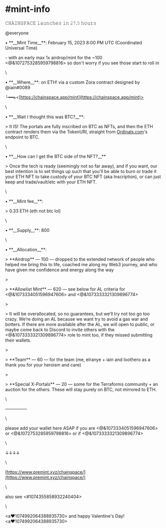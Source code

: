# #mint-info

𝙲𝙷𝙰𝙸𝙽𝚂𝙿𝙰𝙲𝙴 𝚕𝚊𝚞𝚗𝚌𝚑𝚎𝚜 𝚒𝚗 𝟸𝟽.𝟻 𝚑𝚘𝚞𝚛𝚜

@everyone&#x20;



• \*\*\_\_Mint Time\_\_\*\*: February 15, 2023 8:00 PM UTC (Coordinated Universal Time)

\- with an early max 1x airdrop/mint for the \~100 <@&1072753285959798816> so don't worry if you see those start to roll in

\


• \*\*\_\_Where\_\_\*\*: on ETH! via a custom Zora contract designed by @iain#0089

└━━⫸<[https://chainspace.app/mint](https://chainspace.app/mint)>

\


• \*\*\_\_Wait I thought this was BTC?\_\_\*\*:&#x20;

\> It IS!  The portals are fully inscribed on BTC as NFTs, and then the ETH contract renders them via the TokenURI, straight from [Ordinals.com](http://ordinals.com)'s endpoint to BTC.

\


• \*\*\_\_How can I get the BTC side of the NFT?\_\_\*\*

\> Once the tech is ready (seemingly not so far away), and if you want, our best intention is to set things up such that you'll be able to burn or trade it your ETH NFT to take custody of your BTC NFT (aka Inscription), or can just keep and trade/vault/etc with your ETH NFT.

\


• \*\*\_\_Mint fee\_\_\*\*:&#x20;

\> 0.33 ETH (eth not btc lol)

\


• \*\*\_\_Supply\_\_\*\*: 800

\


• \*\*\_\_Allocation\_\_\*\*:

\> \*\*Airdrop\*\* — 100 — dropped to the extended network of people who helped me bring this to life, coached me along my Web3 journey, and who have given me confidence and energy along the way

\>&#x20;

\> \*\*Allowlist Mint\*\* — 620 — see below for AL criteria for <@&1073334051596947606> and <@&1073333321309896774>&#x20;

\>&#x20;

\> It will be overallocated, so no guarantees, but we’ll try not too go too crazy.  We’re doing an AL because we want try to avoid a gas war and botters.  If there are more available after the AL, we will open to public, or maybe come back to Discord to invite others with the <@&1073333321309896774> role to mint too, if they missed submitting their wallets.

\>&#x20;

\> \*\*Team\*\* — 60 — for the team (me, elranye + iain and loothero as a thank you for your heroism and care)

\>&#x20;

\> \*\*Special X-Portals\*\* — 20 — some for the Terraforms community + an auction for the others. These will stay purely on BTC, not mirrored to ETH.

\


—————

\


please add your wallet here ASAP if you are <@&1073334051596947606> or <@&1072753285959798816> or if <@&1073333321309896774>&#x20;

\


↓↓↓↓&#x20;

\


[https://www.premint.xyz/chainspace/](https://www.premint.xyz/chainspace/)

\


also see <#1074355858932240404>&#x20;

\


\<a:hearts:1074992064388935730> and happy Valentine's Day! \<a:hearts:1074992064388935730>
